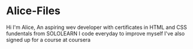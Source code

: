# Alice-Files
Hi I'm Alice, An aspiring wev developer with certificates in HTML and CSS fundentals from SOLOLEARN
I code everyday to improve myself
I've also signed up for a course at coursera
